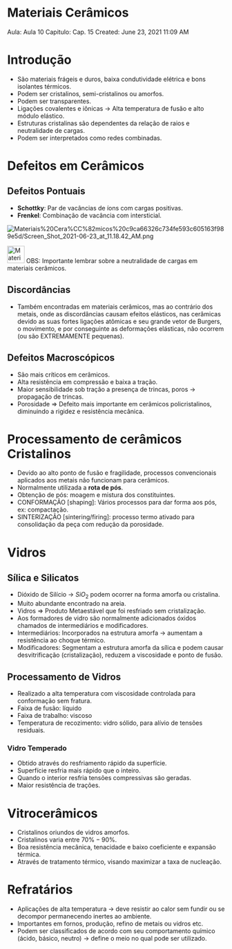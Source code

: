 # Materiais Cerâmicos

Aula: Aula 10
Capitulo: Cap. 15
Created: June 23, 2021 11:09 AM

# Introdução

- São materiais frágeis e duros, baixa condutividade elétrica e bons isolantes térmicos.
- Podem ser cristalinos, semi-cristalinos ou amorfos.
- Podem ser transparentes.
- Ligações covalentes e iônicas → Alta temperatura de fusão e alto módulo elástico.
- Estruturas cristalinas são dependentes da relação de raios e neutralidade de cargas.
- Podem ser interpretados como redes combinadas.

# Defeitos em Cerâmicos

## Defeitos Pontuais

- **Schottky**: Par de vacâncias de íons com cargas positivas.
- **Frenkel**: Combinação de vacância com intersticial.

![Materiais%20Cera%CC%82micos%20c9ca66326c734fe593c605163f989e5d/Screen_Shot_2021-06-23_at_11.18.42_AM.png](Materiais%20Cera%CC%82micos%20c9ca66326c734fe593c605163f989e5d/Screen_Shot_2021-06-23_at_11.18.42_AM.png)

<aside>
<img src="Materiais%20Cera%CC%82micos%20c9ca66326c734fe593c605163f989e5d/sagiriBleh.png" alt="Materiais%20Cera%CC%82micos%20c9ca66326c734fe593c605163f989e5d/sagiriBleh.png" width="40px" /> OBS: Importante lembrar sobre a neutralidade de cargas em materiais cerâmicos.

</aside>

## Discordâncias

- Também encontradas em materiais cerâmicos, mas ao contrário dos metais, onde as discordâncias causam efeitos elásticos, nas cerâmicas devido as suas fortes ligações atômicas e seu grande vetor de Burgers, o movimento, e por conseguinte as deformações elásticas, não ocorrem (ou são EXTREMAMENTE pequenas).

## Defeitos Macroscópicos

- São mais críticos em cerâmicos.
- Alta resistência em compressão e baixa a tração.
- Maior sensibilidade sob tração a presença de trincas, poros → propagação de trincas.
- Porosidade ⇒ Defeito mais importante em cerâmicos policristalinos, diminuindo a rigidez e resistência mecânica.

# Processamento de cerâmicos Cristalinos

- Devido ao alto ponto de fusão e fragilidade, processos convencionais aplicados aos metais não funcionam para cerâmicos.
- Normalmente utilizada a **rota de pós**.
- Obtenção de pós: moagem e mistura dos constituintes.
- CONFORMAÇÃO [shaping]: Vários processos para dar forma aos pós, ex: compactação.
- SINTERIZAÇÃO [sintering/firing]: processo termo ativado para consolidação da peça com redução da porosidade.

# Vidros

## Sílica e Silicatos

- Dióxido de Silício → $SiO_2$ podem ocorrer na forma amorfa ou cristalina.
- Muito abundante encontrado na areia.
- Vidros ⇒ Produto Metaestável que foi resfriado sem cristalização.
- Aos formadores de vidro são normalmente adicionados óxidos chamados de intermediários e modificadores.
- Intermediários: Incorporados na estrutura amorfa → aumentam a resistência ao choque térmico.
- Modificadores: Segmentam a estrutura amorfa da sílica e podem causar desvitrificação (cristalização), reduzem a viscosidade e ponto de fusão.

## Processamento de Vidros

- Realizado a alta temperatura com viscosidade controlada para conformação sem fratura.
- Faixa de fusão: líquido
- Faixa de trabalho: viscoso
- Temperatura de recozimento: vidro sólido, para alívio de tensões residuais.

### Vidro Temperado

- Obtido através do resfriamento rápido da superfície.
- Superfície resfria mais rápido que o inteiro.
- Quando o interior resfria tensões compressivas são geradas.
- Maior resistência de trações.

# Vitrocerâmicos

- Cristalinos oriundos de vidros amorfos.
- Cristalinos varia entre $70\%-90\%$.
- Boa resistência mecânica, tenacidade e baixo coeficiente e expansão térmica.
- Através de tratamento térmico, visando maximizar a taxa de nucleação.

# Refratários

- Aplicações de alta temperatura → deve resistir ao calor sem fundir ou se decompor permanecendo inertes ao ambiente.
- Importantes em fornos, produção, refino de metais ou vidros etc.
- Podem ser classificados de acordo com seu comportamento químico (ácido, básico, neutro) → define o meio no qual pode ser utilizado.